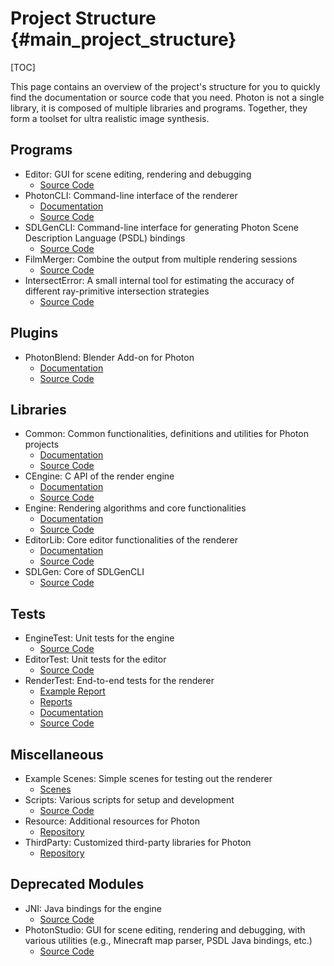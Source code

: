 # Project Structure {#main_project_structure}

[TOC]

This page contains an overview of the project's structure for you to quickly find the documentation or source code that you need. Photon is not a single library, it is composed of multiple libraries and programs. Together, they form a toolset for ultra realistic image synthesis.

## Programs

* Editor: GUI for scene editing, rendering and debugging
  - [Source Code](https://github.com/TzuChieh/Photon-v2/tree/master/Editor/Editor)
* PhotonCLI: Command-line interface of the renderer
  - [Documentation](../../PhotonCLI/html/index.html)
  - [Source Code](https://github.com/TzuChieh/Photon-v2/tree/master/PhotonCLI)
* SDLGenCLI: Command-line interface for generating Photon Scene Description Language (PSDL) bindings
  - [Source Code](https://github.com/TzuChieh/Photon-v2/tree/master/SDLGenerator/SDLGenCLI)
* FilmMerger: Combine the output from multiple rendering sessions
  - [Source Code](https://github.com/TzuChieh/Photon-v2/tree/master/Tool/FilmMerger)
* IntersectError: A small internal tool for estimating the accuracy of different ray-primitive intersection strategies
  - [Source Code](https://github.com/TzuChieh/Photon-v2/tree/master/Tool/IntersectError)

## Plugins

* PhotonBlend: Blender Add-on for Photon
  - [Documentation](../../PhotonBlend/html/index.html)
  - [Source Code](https://github.com/TzuChieh/Photon-v2/tree/master/BlenderAddon)

## Libraries

* Common: Common functionalities, definitions and utilities for Photon projects
  - [Documentation](../../Common/html/index.html)
  - [Source Code](https://github.com/TzuChieh/Photon-v2/tree/master/Engine/Common)
* CEngine: C API of the render engine
  - [Documentation](../../CEngine/html/index.html)
  - [Source Code](https://github.com/TzuChieh/Photon-v2/tree/master/Engine/CEngine)
* Engine: Rendering algorithms and core functionalities
  - [Documentation](../../Engine/html/index.html)
  - [Source Code](https://github.com/TzuChieh/Photon-v2/tree/master/Engine/Engine)
* EditorLib: Core editor functionalities of the renderer
  - [Documentation](../../EditorLib/html/index.html)
  - [Source Code](https://github.com/TzuChieh/Photon-v2/tree/master/Editor/EditorLib)
* SDLGen: Core of SDLGenCLI
  - [Source Code](https://github.com/TzuChieh/Photon-v2/tree/master/SDLGenerator/SDLGen)

## Tests

* EngineTest: Unit tests for the engine
  - [Source Code](https://github.com/TzuChieh/Photon-v2/tree/master/Engine/EngineTest)
* EditorTest: Unit tests for the editor
  - [Source Code](https://github.com/TzuChieh/Photon-v2/tree/master/Editor/EditorTest)
* RenderTest: End-to-end tests for the renderer
  - [Example Report](https://github.com/TzuChieh/Photon-v2-TestReport/blob/main/RenderTest/2024_03_11/703c352/report.md)
  - [Reports](https://github.com/TzuChieh/Photon-v2-TestReport/tree/main/RenderTest)
  - [Documentation](./RenderTest/README.md)
  - [Source Code](https://github.com/TzuChieh/Photon-v2/tree/master/Main/RenderTest)

## Miscellaneous

* Example Scenes: Simple scenes for testing out the renderer
  - [Scenes](https://github.com/TzuChieh/Photon-v2/tree/master/scenes)
* Scripts: Various scripts for setup and development
  - [Source Code](https://github.com/TzuChieh/Photon-v2/tree/master/scripts)
* Resource: Additional resources for Photon
  - [Repository](https://github.com/TzuChieh/Photon-v2-Resource)
* ThirdParty: Customized third-party libraries for Photon
  - [Repository](https://github.com/TzuChieh/Photon-v2-ThirdParty)

## Deprecated Modules

* JNI: Java bindings for the engine
  - [Source Code](https://github.com/TzuChieh/Photon-v2/tree/master/JNI)
* PhotonStudio: GUI for scene editing, rendering and debugging, with various utilities (e.g., Minecraft map parser, PSDL Java bindings, etc.)
  - [Source Code](https://github.com/TzuChieh/Photon-v2/tree/master/PhotonStudio)

